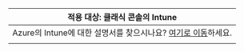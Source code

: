 |적용 대상: 클래식 콘솔의 Intune |
|--|
|Azure의 Intune에 대한 설명서를 찾으시나요? [여기로 이동](https://docs.microsoft.com/intune/what-is-intune)하세요.|
| |

